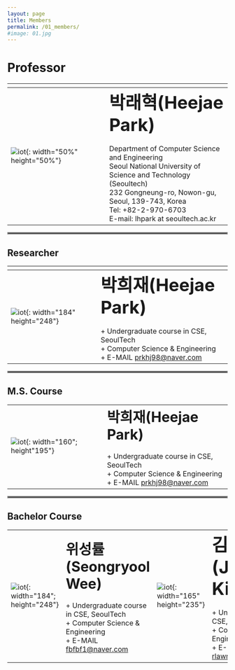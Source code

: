 ```yaml
---
layout: page
title: Members
permalink: /01_members/
#image: 01.jpg
---
```


# Professor

| <img width=400/>   |    |
|:---|:---|
| ![iot]({{site.baseurl}}/images/hj.jpg){: width="50%" height="50%"} | <b><span style="font-size:250%">박래혁(Heejae Park)</span></b><br><br> Department of Computer Science and Engineering  <br>  Seoul National University of Science and Technology (Seoultech) <br>  232 Gongneung-ro, Nowon-gu, Seoul, 139-743, Korea <br> Tel: +82-2-970-6703  <br>  E-mail: lhpark at seoultech.ac.kr |

<hr style="border:2px solid gray">

## Researcher

|    |  <img width=400/>  |
|:---|:---|
| ![iot]({{site.baseurl}}/images/hj.jpg){: width="184" height="248"} | <b><span style="font-size:250%">박희재(Heejae Park)</span></b><br><br> + Undergraduate course in CSE, SeoulTech   <br> + Computer Science & Engineering  <br> + E-MAIL   prkhj98@naver.com |

<hr style="border:2px solid gray">

## M.S. Course

|    |    |
|:---|:---|
| ![iot]({{site.baseurl}}/images/hj.jpg){: width="160"; height"195"} | <b><span style="font-size:200%">박희재(Heejae Park)</span></b><br><br> + Undergraduate course in CSE, SeoulTech   <br> + Computer Science & Engineering  <br> + E-MAIL   prkhj98@naver.com |

<hr style="border:2px solid gray">

## Bachelor Course

|    |   |    |    |
|:---|:---|:---|:---|
| ![iot]({{site.baseurl}}/images/sw.jpg){: width="184"; height="248"} | <b><span style="font-size:200%">위성률(Seongryool Wee)</span></b><br><br> + Undergraduate course in CSE, SeoulTech   <br> + Computer Science & Engineering  <br> + E-MAIL   fbfbf1@naver.com | ![iot]({{site.baseurl}}/images/jk.jpg){: width="165" height="235"} |  <b><span style="font-size:250%">김주안(Juan Kim)</span></b><br><br> + Undergraduate course in CSE, SeoulTech   <br> + Computer Science & Engineering  <br> + E-MAIL   rlawndks0423@naver.com |



<!-- 
|    |   |  <img width=225/>  |  <img width=225/>  |
|:---|:---|:---|:---|
| ![iot]({{site.baseurl}}/images/hj.jpg){: width="165" height="235"} | <b><span style="font-size:250%">김주안(Juan Kim)</span></b><br><br> + Undergraduate course in CSE, SeoulTech   <br> + Computer Science & Engineering  <br> + E-MAIL   rlawndks0423@naver.com |  |  |

| <img width=200/>   |    |
|:---|:---|
| ![iot]({{site.baseurl}}/images/sw.jpg){: width="184"; height="248"} | <b><span style="font-size:250%">위성률(Seongryool Wee)</span></b><br><br> + Undergraduate course in CSE, SeoulTech   <br> + Computer Science & Engineering  <br> + E-MAIL   fbfbf1@naver.com |

---------------------

-->




